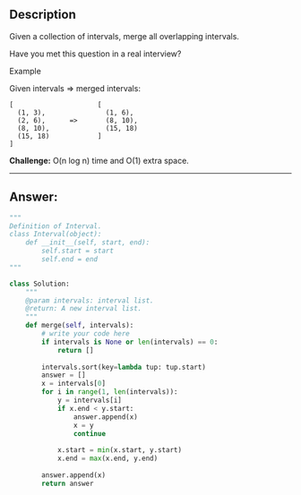 ## Description

Given a collection of intervals, merge all overlapping intervals.

Have you met this question in a real interview?  

Example

Given intervals => merged intervals:
```
[                     [
  (1, 3),               (1, 6),
  (2, 6),      =>       (8, 10),
  (8, 10),              (15, 18)
  (15, 18)            ]
]
```
**Challenge:** O(n log n) time and O(1) extra space.

<hr>

## Answer:

```python
"""
Definition of Interval.
class Interval(object):
    def __init__(self, start, end):
        self.start = start
        self.end = end
"""

class Solution:
    """
    @param intervals: interval list.
    @return: A new interval list.
    """
    def merge(self, intervals):
        # write your code here
        if intervals is None or len(intervals) == 0:
            return []
        
        intervals.sort(key=lambda tup: tup.start)
        answer = []
        x = intervals[0]
        for i in range(1, len(intervals)):
            y = intervals[i]
            if x.end < y.start:
                answer.append(x)
                x = y
                continue
        
            x.start = min(x.start, y.start)
            x.end = max(x.end, y.end)
            
        answer.append(x)    
        return answer
        
```